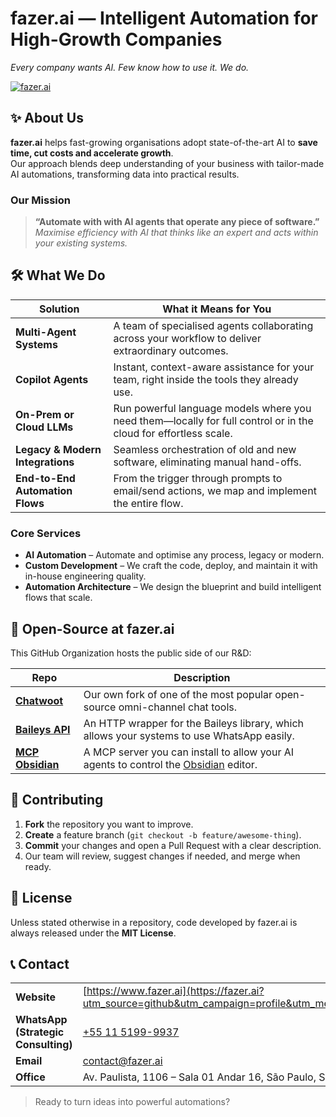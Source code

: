 # fazer.ai — Intelligent Automation for High-Growth Companies  
*Every company wants AI. Few know how to use it. We do.*

[![fazer.ai](https://framerusercontent.com/images/HqY9djLTzyutSKnuLLqBr92KbM.png?scale-down-to=256)](https://fazer.ai?utm_source=github&utm_campaign=profile&utm_medium=hero)

## ✨ About Us
**fazer.ai** helps fast-growing organisations adopt state-of-the-art AI to **save time, cut costs and accelerate growth**.  
Our approach blends deep understanding of your business with tailor-made AI automations, transforming data into practical results.

### Our Mission
> **“Automate with with AI agents that operate any piece of software.”**  
> *Maximise efficiency with AI that thinks like an expert and acts within your existing systems.*

## 🛠️ What We Do
| Solution | What it Means for You |
|----------|----------------------|
| **Multi-Agent Systems** | A team of specialised agents collaborating across your workflow to deliver extraordinary outcomes. |
| **Copilot Agents** | Instant, context-aware assistance for your team, right inside the tools they already use. |
| **On-Prem or Cloud LLMs** | Run powerful language models where you need them—locally for full control or in the cloud for effortless scale. |
| **Legacy & Modern Integrations** | Seamless orchestration of old and new software, eliminating manual hand-offs. |
| **End-to-End Automation Flows** | From the trigger through prompts to email/send actions, we map and implement the entire flow. |

### Core Services
* **AI Automation** – Automate and optimise any process, legacy or modern.  
* **Custom Development** – We craft the code, deploy, and maintain it with in-house engineering quality.  
* **Automation Architecture** – We design the blueprint and build intelligent flows that scale.

## 📂 Open-Source at fazer.ai
This GitHub Organization hosts the public side of our R&D:

| Repo | Description |
|------|-------------|
| **[Chatwoot](https://github.com/fazer-ai/chatwoot)** | Our own fork of one of the most popular open-source omni-channel chat tools. |
| **[Baileys API](https://github.com/fazer-ai/baileys-api)** | An HTTP wrapper for the Baileys library, which allows your systems to use WhatsApp easily. |
| **[MCP Obsidian](https://github.com/fazer-ai/mcp-obsidian)** | A MCP server you can install to allow your AI agents to control the [Obsidian](https://obsidian.md) editor. |

## 🤝 Contributing
1. **Fork** the repository you want to improve.  
2. **Create** a feature branch (`git checkout -b feature/awesome-thing`).  
3. **Commit** your changes and open a Pull Request with a clear description.  
4. Our team will review, suggest changes if needed, and merge when ready.

## 📜 License
Unless stated otherwise in a repository, code developed by fazer.ai is always released under the **MIT License**.

## 📞 Contact
| | |
|---|---|
| **Website** | [https://www.fazer.ai](https://fazer.ai?utm_source=github&utm_campaign=profile&utm_medium=contact) |
| **WhatsApp (Strategic Consulting)** | [+55 11 5199-9937](https://api.whatsapp.com/send?phone=551151999937) |
| **Email** | contact@fazer.ai |
| **Office** | Av. Paulista, 1106 – Sala 01 Andar 16, São Paulo, SP, Brazil |

> Ready to turn ideas into powerful automations?
